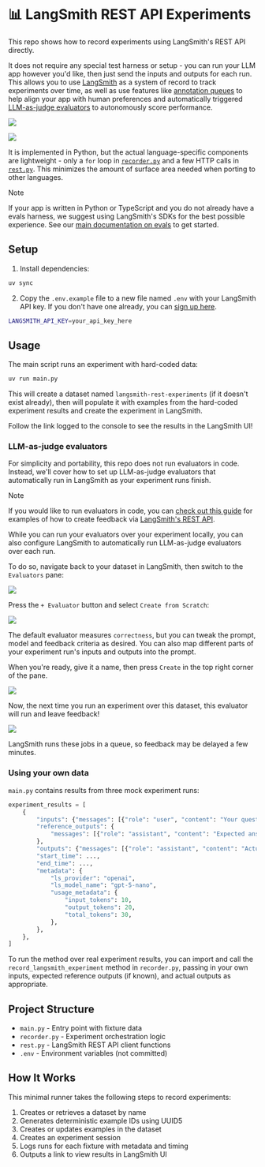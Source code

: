 # 📊 LangSmith REST API Experiments

This repo shows how to record experiments using LangSmith's REST API directly.

It does not require any special test harness or setup - you can run your LLM app however you'd like, then just send the inputs and outputs for each run. This allows you to use [LangSmith](https://docs.langchain.com/langsmith/home) as a system of record to track experiments over time, as well as use features like [annotation queues](https://docs.langchain.com/langsmith/annotation-queues) to help align your app with human preferences and automatically triggered [LLM-as-judge evaluators](https://docs.langchain.com/langsmith/llm-as-judge) to autonomously score performance.

[![](/static/img/tweet.png)](https://x.com/mitsuhiko/status/1978207600706519370)

![](/static/img/rest-experiment.gif)

It is implemented in Python, but the actual language-specific components are lightweight - only a `for` loop in [`recorder.py`](/recorder.py) and a few HTTP calls in [`rest.py`](/rest.py). This minimizes the amount of surface area needed when porting to other languages.

> [!NOTE] 
> If your app is written in Python or TypeScript and you do not already have a evals harness, we suggest using LangSmith's SDKs for the best possible experience. See our [main documentation on evals](https://docs.langchain.com/langsmith/evaluation) to get started.

## Setup

1. Install dependencies:

```bash
uv sync
```

2. Copy the `.env.example` file to a new file named `.env` with your LangSmith API key. If you don't have one already, you can [sign up here](https://smith.langchain.com/).
```bash
LANGSMITH_API_KEY=your_api_key_here
```

## Usage

The main script runs an experiment with hard-coded data:

```bash
uv run main.py
```

This will create a dataset named `langsmith-rest-experiments` (if it doesn't exist already), then will populate it with examples from the hard-coded experiment results and create the experiment in LangSmith.

Follow the link logged to the console to see the results in the LangSmith UI!

### LLM-as-judge evaluators

For simplicity and portability, this repo does not run evaluators in code. Instead, we'll cover how to set up LLM-as-judge evaluators that automatically run in LangSmith as your experiment runs finish.

> [!NOTE] 
> If you would like to run evaluators in code, you can [check out this guide](https://docs.langchain.com/langsmith/run-evals-api-only) for examples of how to create feedback via [LangSmith's REST API](https://api.smith.langchain.com/redoc?#tag/feedback/operation/create_feedback_api_v1_feedback_post).

While you can run your evaluators over your experiment locally, you can also configure LangSmith to automatically run LLM-as-judge evaluators over each run.

To do so, navigate back to your dataset in LangSmith, then switch to the `Evaluators` pane:

![](/static/img/create-evaluator.png)

Press the `+ Evaluator` button and select `Create from Scratch`:

![](/static/img/create-from-scratch.png)

The default evaluator measures `correctness`, but you can tweak the prompt, model and feedback criteria as desired. You can also map different parts of your experiment run's inputs and outputs into the prompt.

When you're ready, give it a name, then press `Create` in the top right corner of the pane.

![](/static/img/save-changes.png)

Now, the next time you run an experiment over this dataset, this evaluator will run and leave feedback!

![](/static/img/experiment-with-feedback.png)

LangSmith runs these jobs in a queue, so feedback may be delayed a few minutes.

### Using your own data

`main.py` contains results from three mock experiment runs:

```python
experiment_results = [
    {
        "inputs": {"messages": [{"role": "user", "content": "Your question"}]},
        "reference_outputs": {
            "messages": [{"role": "assistant", "content": "Expected answer (optional)"}]
        },
        "outputs": {"messages": [{"role": "assistant", "content": "Actual answer"}]},
        "start_time": ...,
        "end_time": ...,
        "metadata": {
            "ls_provider": "openai",
            "ls_model_name": "gpt-5-nano",
            "usage_metadata": {
                "input_tokens": 10,
                "output_tokens": 20,
                "total_tokens": 30,
            },
        },
    },
]
```

To run the method over real experiment results, you can import and call the `record_langsmith_experiment` method in `recorder.py`, passing in your own inputs, expected reference outputs (if known), and actual outputs as appropriate.

## Project Structure

- `main.py` - Entry point with fixture data
- `recorder.py` - Experiment orchestration logic
- `rest.py` - LangSmith REST API client functions
- `.env` - Environment variables (not committed)

## How It Works

This minimal runner takes the following steps to record experiments:

1. Creates or retrieves a dataset by name
2. Generates deterministic example IDs using UUID5
3. Creates or updates examples in the dataset
4. Creates an experiment session
5. Logs runs for each fixture with metadata and timing
6. Outputs a link to view results in LangSmith UI
